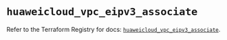 # `huaweicloud_vpc_eipv3_associate`

Refer to the Terraform Registry for docs: [`huaweicloud_vpc_eipv3_associate`](https://registry.terraform.io/providers/huaweicloud/huaweicloud/1.71.1/docs/resources/vpc_eipv3_associate).
